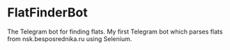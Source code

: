 # FlatFinderBot
The Telegram bot for finding flats.
My first Telegram bot which parses flats from nsk.besposrednika.ru using Selenium.
